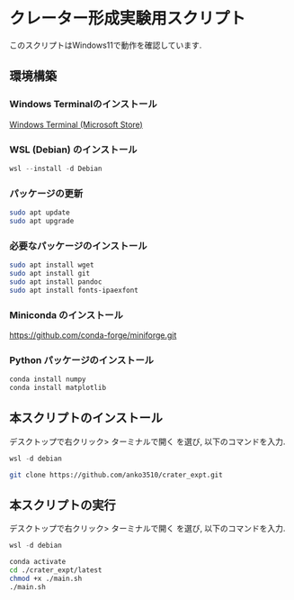# クレーター形成実験用スクリプト
このスクリプトはWindows11で動作を確認しています.
## 環境構築
### Windows Terminalのインストール
[Windows Terminal (Microsoft Store)](https://www.microsoft.com/store/productid/9N0DX20HK701?ocid=pdpshare)

### WSL (Debian) のインストール
```PowerShell
wsl --install -d Debian
```

### パッケージの更新
```bash
sudo apt update
sudo apt upgrade
```

### 必要なパッケージのインストール
```bash
sudo apt install wget
sudo apt install git
sudo apt install pandoc
sudo apt install fonts-ipaexfont
```

### Miniconda のインストール
<https://github.com/conda-forge/miniforge.git>

### Python パッケージのインストール
```bash
conda install numpy
conda install matplotlib
```

## 本スクリプトのインストール
デスクトップで右クリック> ターミナルで開く を選び, 以下のコマンドを入力.
```PowerShell
wsl -d debian
```
```bash
git clone https://github.com/anko3510/crater_expt.git
```

## 本スクリプトの実行
デスクトップで右クリック> ターミナルで開く を選び, 以下のコマンドを入力.
```PowerShell
wsl -d debian
```
```bash
conda activate
cd ./crater_expt/latest
chmod +x ./main.sh
./main.sh
```
